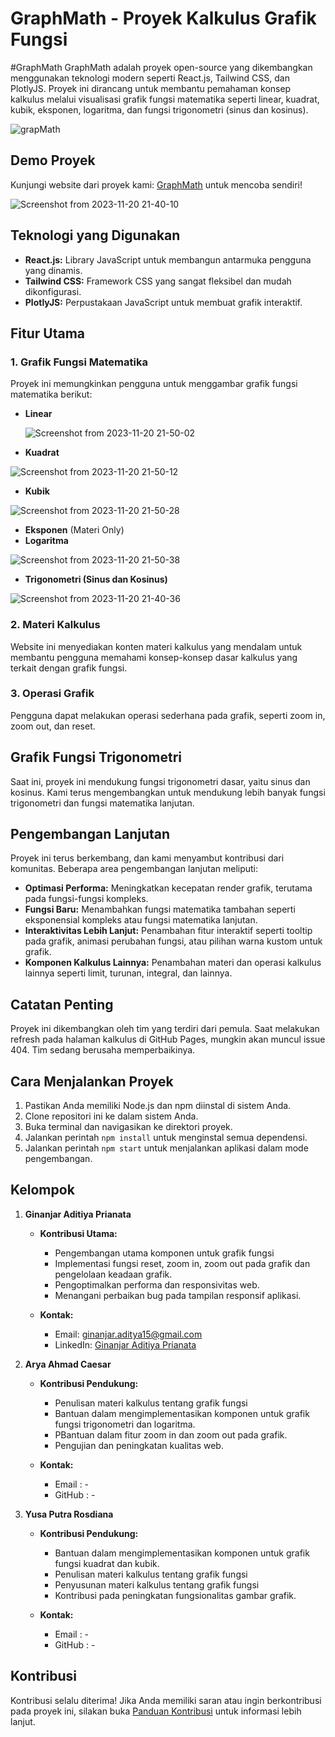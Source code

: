 # GraphMath - Proyek Kalkulus Grafik Fungsi


#GraphMath
GraphMath adalah proyek open-source yang dikembangkan menggunakan teknologi modern seperti React.js, Tailwind CSS, dan PlotlyJS. Proyek ini dirancang untuk membantu pemahaman konsep kalkulus melalui visualisasi grafik fungsi matematika seperti linear, kuadrat, kubik, eksponen, logaritma, dan fungsi trigonometri (sinus dan kosinus).


![grapMath](https://github.com/kudith/calculus101/assets/72257176/a02070a7-3f8b-459a-a6b5-434604ec9730)


## Demo Proyek

Kunjungi website dari proyek kami: [GraphMath](https://graphmath.netlify.app/) untuk mencoba sendiri!


![Screenshot from 2023-11-20 21-40-10](https://github.com/kudith/calculus101/assets/72257176/fb1d028a-98f9-4cb3-a295-acd9671dae01)
                                                                                                                                                                                    


## Teknologi yang Digunakan

- **React.js:** Library JavaScript untuk membangun antarmuka pengguna yang dinamis.
- **Tailwind CSS:** Framework CSS yang sangat fleksibel dan mudah dikonfigurasi.
- **PlotlyJS:** Perpustakaan JavaScript untuk membuat grafik interaktif.

## Fitur Utama

### 1. Grafik Fungsi Matematika

Proyek ini memungkinkan pengguna untuk menggambar grafik fungsi matematika berikut:

- **Linear**
  
  ![Screenshot from 2023-11-20 21-50-02](https://github.com/kudith/calculus101/assets/72257176/7b27a3f1-3741-44af-b0de-9c7d1b32a95f)

- **Kuadrat**
  
 ![Screenshot from 2023-11-20 21-50-12](https://github.com/kudith/calculus101/assets/72257176/3507d720-6df0-4503-b0bc-75c1043b0315)

- **Kubik**
  
 ![Screenshot from 2023-11-20 21-50-28](https://github.com/kudith/calculus101/assets/72257176/7cd7f7ac-4ea1-4e59-8c7e-bc40adeb6b32)

- **Eksponen** (Materi Only)
- **Logaritma**
  
 ![Screenshot from 2023-11-20 21-50-38](https://github.com/kudith/calculus101/assets/72257176/923431d4-18ab-418c-aca3-382ad6792594)

- **Trigonometri (Sinus dan Kosinus)**
  
 ![Screenshot from 2023-11-20 21-40-36](https://github.com/kudith/calculus101/assets/72257176/c6829f81-7225-4d2d-8de1-52ae714963dc)


### 2. Materi Kalkulus

Website ini menyediakan konten materi kalkulus yang mendalam untuk membantu pengguna memahami konsep-konsep dasar kalkulus yang terkait dengan grafik fungsi.

### 3. Operasi Grafik

Pengguna dapat melakukan operasi sederhana pada grafik, seperti zoom in, zoom out, dan reset.

## Grafik Fungsi Trigonometri

Saat ini, proyek ini mendukung fungsi trigonometri dasar, yaitu sinus dan kosinus. Kami terus mengembangkan untuk mendukung lebih banyak fungsi trigonometri dan fungsi matematika lanjutan.

## Pengembangan Lanjutan

Proyek ini terus berkembang, dan kami menyambut kontribusi dari komunitas. Beberapa area pengembangan lanjutan meliputi:

- **Optimasi Performa:** Meningkatkan kecepatan render grafik, terutama pada fungsi-fungsi kompleks.
- **Fungsi Baru:** Menambahkan fungsi matematika tambahan seperti eksponensial kompleks atau fungsi matematika lanjutan.
- **Interaktivitas Lebih Lanjut:** Penambahan fitur interaktif seperti tooltip pada grafik, animasi perubahan fungsi, atau pilihan warna kustom untuk grafik.
- **Komponen Kalkulus Lainnya:** Penambahan materi dan operasi kalkulus lainnya seperti limit, turunan, integral, dan lainnya.

## Catatan Penting

Proyek ini dikembangkan oleh tim yang terdiri dari pemula. Saat melakukan refresh pada halaman kalkulus di GitHub Pages, mungkin akan muncul issue 404. Tim sedang berusaha memperbaikinya.

## Cara Menjalankan Proyek

1. Pastikan Anda memiliki Node.js dan npm diinstal di sistem Anda.
2. Clone repositori ini ke dalam sistem Anda.
3. Buka terminal dan navigasikan ke direktori proyek.
4. Jalankan perintah `npm install` untuk menginstal semua dependensi.
5. Jalankan perintah `npm start` untuk menjalankan aplikasi dalam mode pengembangan.


## Kelompok

1. **Ginanjar Aditiya Prianata**

   - **Kontribusi Utama:**

     - Pengembangan utama komponen untuk grafik fungsi
     - Implementasi fungsi reset, zoom in, zoom out pada grafik dan pengelolaan keadaan grafik.
     - Pengoptimalkan performa dan responsivitas web.
     - Menangani perbaikan bug pada tampilan responsif aplikasi.

   - **Kontak:**
     - Email: ginanjar.aditya15@gmail.com
     - LinkedIn: [Ginanjar Aditiya Prianata](https://www.linkedin.com/in/ginanjar-aditiya-prianata-744691242/)

2. **Arya Ahmad Caesar**

   - **Kontribusi Pendukung:**

     - Penulisan materi kalkulus tentang grafik fungsi
     - Bantuan dalam mengimplementasikan komponen untuk grafik fungsi trigonometri dan logaritma.
     - PBantuan dalam fitur zoom in dan zoom out pada grafik.
     - Pengujian dan peningkatan kualitas web.

   - **Kontak:**
     - Email : -
     - GitHub : -

3. **Yusa Putra Rosdiana**

   - **Kontribusi Pendukung:**

     - Bantuan dalam mengimplementasikan komponen untuk grafik fungsi kuadrat dan kubik.
     - Penulisan materi kalkulus tentang grafik fungsi
     - Penyusunan materi kalkulus tentang grafik fungsi
     - Kontribusi pada peningkatan fungsionalitas gambar grafik.

   - **Kontak:**
     - Email : -
     - GitHub : -
## Kontribusi

Kontribusi selalu diterima! Jika Anda memiliki saran atau ingin berkontribusi pada proyek ini, silakan buka [Panduan Kontribusi](CONTRIBUTING.md) untuk informasi lebih lanjut.

